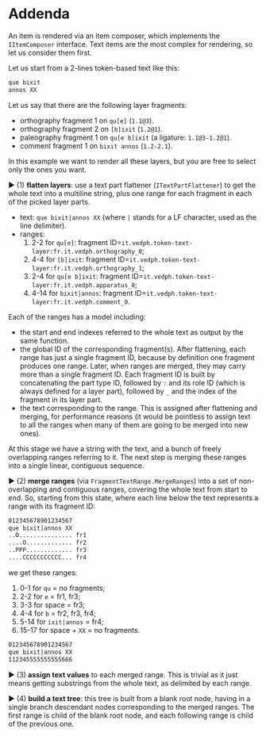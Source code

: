 # Addenda

An item is rendered via an item composer, which implements the `IItemComposer` interface. Text items are the most complex for rendering, so let us consider them first.

Let us start from a 2-lines token-based text like this:

```txt
que bixit
annos XX
```

Let us say that there are the following layer fragments:

- orthography fragment 1 on `qu[e]` (`1.1@3`).
- orthography fragment 2 on `[b]ixit` (`1.2@1`).
- paleography fragment 1 on `qu[e b]ixit` (a ligature: `1.1@3-1.2@1`).
- comment fragment 1 on `bixit annos` (`1.2-2.1`).

In this example we want to render all these layers, but you are free to select only the ones you want.

▶️ (1) **flatten layers**: use a text part flattener (`ITextPartFlattener`) to get the whole text into a multiline string, plus one range for each fragment in each of the picked layer parts.

- text: `que bixit|annos XX` (where `|` stands for a LF character, used as the line delimiter).
- ranges:
  1. 2-2 for `qu[e]`: fragment ID=`it.vedph.token-text-layer:fr.it.vedph.orthography_0`;
  2. 4-4 for `[b]ixit`: fragment ID=`it.vedph.token-text-layer:fr.it.vedph.orthography_1`;
  3. 2-4 for `qu[e b]ixit`: fragment ID=`it.vedph.token-text-layer:fr.it.vedph.apparatus_0`;
  4. 4-14 for `bixit|annos`: fragment ID=`it.vedph.token-text-layer:fr.it.vedph.comment_0`.

Each of the ranges has a model including:

- the start and end indexes referred to the whole text as output by the same function.
- the global ID of the corresponding fragment(s). After flattening, each range has just a single fragment ID, because by definition one fragment produces one range. Later, when ranges are merged, they may carry more than a single fragment ID. Each fragment ID is built by concatenating the part type ID, followed by `:` and its role ID (which is always defined for a layer part), followed by `_` and the index of the fragment in its layer part.
- the text corresponding to the range. This is assigned after flattening and merging, for performance reasons (it would be pointless to assign text to all the ranges when many of them are going to be merged into new ones).

At this stage we have a string with the text, and a bunch of freely overlapping ranges referring to it. The next step is merging these ranges into a single linear, contiguous sequence.

▶️ (2) **merge ranges** (via `FragmentTextRange.MergeRanges`) into a set of non-overlapping and contiguous ranges, covering the whole text from start to end. So, starting from this state, where each line below the text represents a range with its fragment ID:

```txt
012345678901234567
que bixit|annos XX
..O............... fr1
....O............. fr2
..PPP............. fr3
....CCCCCCCCCCC... fr4
```

we get these ranges:

1. 0-1 for `qu` = no fragments;
2. 2-2 for `e` = fr1, fr3;
3. 3-3 for space = fr3;
4. 4-4 for `b` = fr2, fr3, fr4;
5. 5-14 for `ixit|annos` = fr4;
6. 15-17 for space + `XX` = no fragments.

```txt
012345678901234567
que bixit|annos XX
112345555555555666
```

▶️ (3) **assign text values** to each merged range. This is trivial as it just means getting substrings from the whole text, as delimited by each range.

▶️ (4) **build a text tree**: this tree is built from a blank root node, having in a single branch descendant nodes corresponding to the merged ranges. The first range is child of the blank root node, and each following range is child of the previous one.
